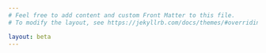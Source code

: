 ```yaml
---
# Feel free to add content and custom Front Matter to this file.
# To modify the layout, see https://jekyllrb.com/docs/themes/#overriding-theme-defaults

layout: beta
---
```

